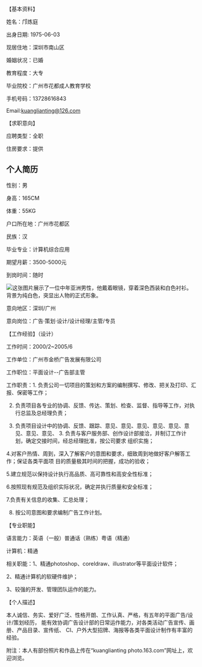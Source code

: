 

【基本资料】

姓名：邝炼庭

出身日期: 1975-06-03

现居住地：深圳市南山区

婚姻状况：已婚

教育程度：大专

毕业院校：广州市花都成人教育学校

手机号码：13728616843

Email:kuanglianting@126.com

【求职意向】

应聘类型：全职

住房要求：提供

## 个人简历

性别：男

身高：165CM

体重：55KG

户口所在地：广州市花都区

民族：汉

毕业专业：计算机综合应用

期望月薪：3500\-5000元

到岗时间：随时

![这张图片展示了一位中年亚洲男性，他戴着眼镜，穿着深色西装和白色衬衫。背景为纯白色，突显出人物的正式形象。](https://sce-test.oss-cn-shanghai.aliyuncs.com/250918094109836_5_d864aebe5385472e9a84f9e44b816bfd/imgs/image0-1.jpg)

意向地区：深圳/广州

意向岗位：广告·策划·设计/设计经理/主管/专员

【工作经验】（设计）

工作时间：2000/2\~2005/6

工作单位：广州市金桥广告发展有限公司

工作职位：平面设计--广告部主管

工作职责：1. 负责公司一切项目的策划和方案的编制撰写、修改、把关及打印、汇报、保密等工作；

2. 负责项目各专业的协调、反馈、传达、策划、检查、监督、指导等工作，对执行总监及总经理负责；

2. 负责项目设计中的协调、反馈、跟踪、意见、意见、意见、意见、意见、意见、意见、意见、 3. 负责与客户服务部、创作设计部接洽，并制订工作计划，确定交接时间，经总经理批准，按公司要求 组织实施；

4.对客户热情、周到，深入了解客户的意图和要求，细致周到地做好客户解答工作；保证各类平面项 目的质量极其时间的把握，成功的验收；

5.建立规范以保持设计执行高品质、高可靠性和高安全性标准；

6.按照现有规范及组织实际状况，确定并执行质量和安全标准；

7.负责有关信息的收集、汇总处理；

8. 按公司意图和要求编制广告工作计划。

【专业职能】

语言能力：英语（一般）普通话（熟练）粤语（精通）

计算机：精通

相关职能：1、精通photoshop、coreldraw、illustrator等平面设计软件；

2、精通计算机的软硬件维护；

3、较强的开发、管理团队运作的能力。

【个人描述】

本人诚信、务实、爱好广泛、性格开朗、工作认真、严格，有五年的平面广告/设计/策划经历， 能有效协调广告设计部的日常运作能力，对各类活动广告宣传、画册、产品目录、宣传纸、 CI、户外大型招牌、海报等各类平面设计制作有丰富的经验。

附注：本人有部份照片和作品上传在“kuanglianting photo.163.com”网址上，欢迎浏览。